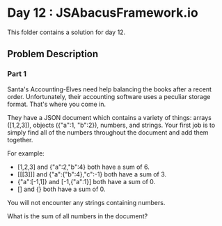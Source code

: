 # Day 12 : JSAbacusFramework.io

This folder contains a solution for day 12.

## Problem Description

### Part 1

Santa's Accounting-Elves need help balancing the books after a recent order. Unfortunately, their accounting software uses a peculiar storage format. That's where you come in.

They have a JSON document which contains a variety of things: arrays ([1,2,3]), objects ({"a":1, "b":2}), numbers, and strings. Your first job is to simply find all of the numbers throughout the document and add them together.

For example:

  * [1,2,3] and {"a":2,"b":4} both have a sum of 6.
  * [[[3]]] and {"a":{"b":4},"c":-1} both have a sum of 3.
  * {"a":[-1,1]} and [-1,{"a":1}] both have a sum of 0.
  * [] and {} both have a sum of 0.

You will not encounter any strings containing numbers.

What is the sum of all numbers in the document?
